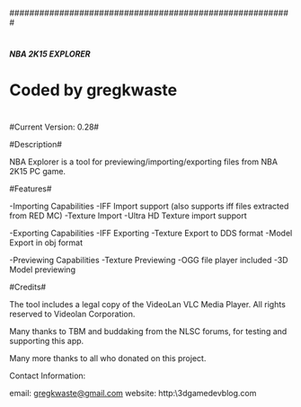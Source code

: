 #########################################################
#							#
#							#
#							#
#####              NBA 2K15 EXPLORER                #####
#							#
#	          Coded by gregkwaste			#
#							#
#							#


#Current Version: 0.28#


#Description#

NBA Explorer is a tool for previewing/importing/exporting files from NBA 2K15 PC game.


#Features#

-Importing Capabilities
	-IFF Import support (also supports iff files extracted from RED MC)
	-Texture Import
	-Ultra HD Texture import support

-Exporting Capabilities
	-IFF Exporting
	-Texture Export to DDS format
	-Model Export in obj format

-Previewing Capabilities
	-Texture Previewing
	-OGG file player included
	-3D Model previewing


#Credits#

The tool includes a legal copy of the VideoLan VLC Media Player. All rights reserved to Videolan Corporation.


Many thanks to TBM and buddaking from the NLSC forums, for testing and supporting this app.

Many more thanks to all who donated on this project.


Contact Information:

email: gregkwaste@gmail.com
website: http:\\3dgamedevblog.com
